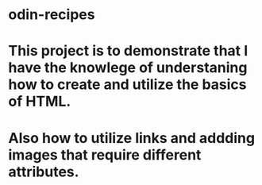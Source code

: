 # odin-recipes
# This project is to demonstrate that I have the knowlege of understaning how to create and utilize the basics of HTML.
# Also how to utilize links and addding images that require different attributes. 